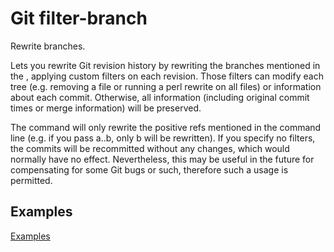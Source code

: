 # Git filter-branch

Rewrite branches.

Lets you rewrite Git revision history by rewriting the branches mentioned in the <rev-list options>, applying custom filters on each revision. Those filters can modify each tree (e.g. removing a file or running a perl rewrite on all files) or information about each commit. Otherwise, all information (including original commit times or merge information) will be preserved.

The command will only rewrite the positive refs mentioned in the command line (e.g. if you pass a..b, only b will be rewritten). If you specify no filters, the commits will be recommitted without any changes, which would normally have no effect. Nevertheless, this may be useful in the future for compensating for some Git bugs or such, therefore such a usage is permitted.

## Examples

[Examples](https://git-scm.com/docs/git-filter-branch#_examples)
